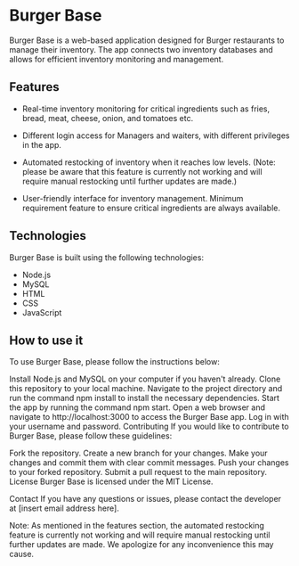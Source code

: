 # Burger Base

Burger Base is a web-based application designed for Burger restaurants to manage their inventory. The app connects two inventory databases and allows for efficient inventory monitoring and management.

## Features

* Real-time inventory monitoring for critical ingredients such as fries, bread, meat, cheese, onion, and tomatoes etc.

* Different login access for Managers and waiters, with different privileges in the app.

* Automated restocking of inventory when it reaches low levels. (Note: please be aware that this feature is currently not working and will require manual restocking until further updates are made.)

* User-friendly interface for inventory management.
Minimum requirement feature to ensure critical ingredients are always available.

## Technologies

Burger Base is built using the following technologies:

* Node.js
* MySQL
* HTML
* CSS
* JavaScript

## How to use it

To use Burger Base, please follow the instructions below:

Install Node.js and MySQL on your computer if you haven't already.
Clone this repository to your local machine.
Navigate to the project directory and run the command npm install to install the necessary dependencies.
Start the app by running the command npm start.
Open a web browser and navigate to http://localhost:3000 to access the Burger Base app.
Log in with your username and password.
Contributing
If you would like to contribute to Burger Base, please follow these guidelines:

Fork the repository.
Create a new branch for your changes.
Make your changes and commit them with clear commit messages.
Push your changes to your forked repository.
Submit a pull request to the main repository.
License
Burger Base is licensed under the MIT License.

Contact
If you have any questions or issues, please contact the developer at [insert email address here].

Note: As mentioned in the features section, the automated restocking feature is currently not working and will require manual restocking until further updates are made. We apologize for any inconvenience this may cause.